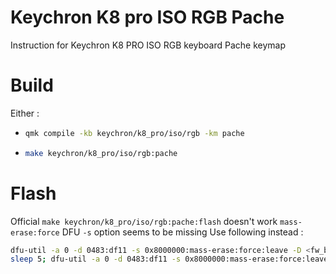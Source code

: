 
# Keychron K8 pro ISO RGB Pache

Instruction for Keychron K8 PRO ISO RGB keyboard Pache keymap

# Build

Either :

- ```sh
  qmk compile -kb keychron/k8_pro/iso/rgb -km pache
  ```

- ```sh
  make keychron/k8_pro/iso/rgb:pache
  ```

# Flash

Official `make keychron/k8_pro/iso/rgb:pache:flash` doesn't work
`mass-erase:force` DFU `-s` option seems to be missing
Use following instead :

```sh
dfu-util -a 0 -d 0483:df11 -s 0x8000000:mass-erase:force:leave -D <fw_bin_file>
sleep 5; dfu-util -a 0 -d 0483:df11 -s 0x8000000:mass-erase:force:leave -D keychron_k8_pro_iso_rgb_pache.bin
```
